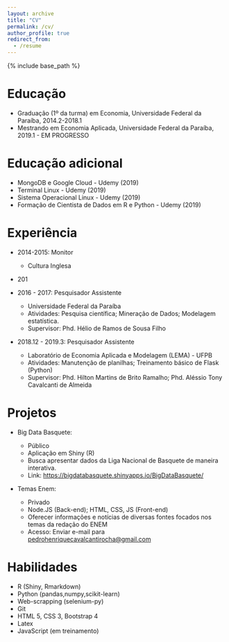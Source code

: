```yaml
---
layout: archive
title: "CV"
permalink: /cv/
author_profile: true
redirect_from:
  - /resume
---
```


{% include base_path %}

Educação
========
* Graduação (1º da turma) em Economia, Universidade Federal da Paraíba, 2014.2-2018.1
* Mestrando em Economia Aplicada, Universidade Federal da Paraíba, 2019.1 - EM PROGRESSO

Educação adicional
========
* MongoDB e Google Cloud - Udemy (2019)
* Terminal Linux - Udemy (2019)
* Sistema Operacional Linux - Udemy (2019)
* Formação de Cientista de Dados em R e Python - Udemy (2019)

Experiência
===========
* 2014-2015: Monitor
  * Cultura Inglesa

* 201 

* 2016 - 2017: Pesquisador Assistente
  * Universidade Federal da Paraíba
  * Atividades: Pesquisa científica; Mineração de Dados; Modelagem estatística.
  * Supervisor: Phd. Hélio de Ramos de Sousa Filho

* 2018.12 - 2019.3: Pesquisador Assistente
  * Laboratório de Economia Aplicada e Modelagem (LEMA) - UFPB 
  * Atividades: Manutenção de planilhas; Treinamento básico de Flask (Python) 
  * Supervisor: Phd. Hilton Martins de Brito Ramalho; Phd. Aléssio Tony Cavalcanti de Almeida
  
Projetos
=========
* Big Data Basquete: 
  * Público
  * Aplicação em Shiny (R)
  * Busca apresentar dados da Liga Nacional de Basquete de maneira interativa.
  * Link: https://bigdatabasquete.shinyapps.io/BigDataBasquete/
  
* Temas Enem:
  * Privado
  * Node.JS (Back-end); HTML, CSS, JS (Front-end)
  * Oferecer informações e notícias de diversas fontes focados nos temas da redação do ENEM
  * Acesso: Enviar e-mail para pedrohenriquecavalcantirocha@gmail.com

Habilidades
===========
* R (Shiny, Rmarkdown)
* Python (pandas,numpy,scikit-learn)
* Web-scrapping (selenium-py)
* Git 
* HTML 5, CSS 3, Bootstrap 4
* Latex
* JavaScript (em treinamento)


